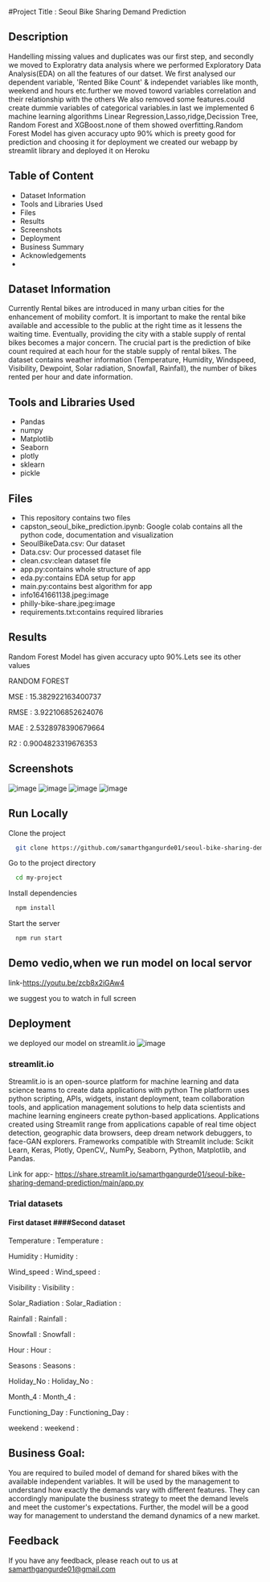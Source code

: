 
#Project Title : Seoul Bike Sharing Demand Prediction

## Description
Handelling missing values and duplicates was our first step, and secondly we moved to Exploratry data analysis where we performed Exploratory Data Analysis(EDA) on all the features of our datset. We first analysed our dependent variable, 'Rented Bike Count' & independet variables like month, weekend and hours etc.further we moved toword variables correlation and their relationship with the others We also removed some features.could create dummie variables of categorical variables.in last we implemented 6 machine learning algorithms Linear Regression,Lasso,ridge,Decission Tree, Random Forest and XGBoost.none of them showed overfitting.Random Forest Model has given accuracy upto 90% which is preety good for prediction and choosing it for deployment
we created our webapp by streamlit library and deployed it on Heroku

## Table of Content
* Dataset Information
* Tools and Libraries Used
* Files
* Results
* Screenshots
* Deployment
* Business Summary
* Acknowledgements
* 
## Dataset Information
Currently Rental bikes are introduced in many urban cities for the enhancement of mobility comfort. It is important to make the rental bike available and accessible to the public at the right time as it lessens the waiting time. Eventually, providing the city with a stable supply of rental bikes becomes a major concern. The crucial part is the prediction of bike count required at each hour for the stable supply of rental bikes.
The dataset contains weather information (Temperature, Humidity, Windspeed, Visibility, Dewpoint, Solar radiation, Snowfall, Rainfall), the number of bikes rented per hour and date information.

## Tools and Libraries Used
* Pandas
* numpy
* Matplotlib
* Seaborn
* plotly
* sklearn
* pickle

## Files
* This repository contains two files 
* capston_seoul_bike_prediction.ipynb: Google colab contains all the python code, documentation and visualization
* SeoulBikeData.csv: Our dataset 
* Data.csv: Our processed dataset file
* clean.csv:clean dataset file
* app.py:contains whole structure of app
* eda.py:contains EDA setup for app
* main.py:contains best algorithm for app
* info1641661138.jpeg:image
* philly-bike-share.jpeg:image
* requirements.txt:contains required libraries 

## Results
Random Forest Model has given accuracy upto 90%.Lets see its other values

RANDOM FOREST

MSE : 15.382922163400737

RMSE : 3.922106852624076

MAE : 2.5328978390679664

R2 : 0.9004823319676353

## Screenshots

![image](https://user-images.githubusercontent.com/93859458/152525488-f743f44c-6947-4c05-b11c-5614dfca8807.png)
![image](https://user-images.githubusercontent.com/93859458/152525537-d5d5f4fd-f315-4436-95fa-f291f138c1ec.png)
![image](https://user-images.githubusercontent.com/93859458/152525193-6bf7f581-24de-494a-bd94-9159f1cf7c8d.png)
![image](https://user-images.githubusercontent.com/93859458/152525374-ff641401-7fa5-4161-aedc-14d57784fe39.png)


## Run Locally

Clone the project

```bash
  git clone https://github.com/samarthgangurde01/seoul-bike-sharing-demand-prediction
```

Go to the project directory

```bash
  cd my-project
```

Install dependencies

```bash
  npm install
```

Start the server

```bash
  npm run start
```

## Demo vedio,when we run model on local servor
link-https://youtu.be/zcb8x2iGAw4

we suggest you to watch in full screen


## Deployment
we deployed our model on streamlit.io
![image](https://user-images.githubusercontent.com/93859458/153545789-856eae5b-c9d4-44c4-a1f4-5440083dbb59.png)

### streamlit.io
Streamlit.io is an open-source platform for machine learning and data science teams to create data applications with python
The platform uses python scripting, APIs, widgets, instant deployment, team collaboration tools, and application management solutions to help data scientists and machine learning engineers create python-based applications. Applications created using Streamlit range from applications capable of real time object detection, geographic data browsers, deep dream network debuggers, to face-GAN explorers. Frameworks compatible with Streamlit include: Scikit Learn, Keras, Plotly, OpenCV,, NumPy, Seaborn, Python, Matplotlib, and Pandas.

Link for app:- https://share.streamlit.io/samarthgangurde01/seoul-bike-sharing-demand-prediction/main/app.py

### Trial datasets

#### First dataset                                                      ####Second dataset

Temperature          :                                                  Temperature          :

Humidity             :                                                  Humidity             :

Wind_speed           :                                                  Wind_speed           :

Visibility           :                                                  Visibility           :

Solar_Radiation      :                                                  Solar_Radiation      :

Rainfall             :                                                  Rainfall             :

Snowfall             :                                                  Snowfall             :

Hour                 :                                                  Hour                 :

Seasons              :                                                  Seasons              :

Holiday_No           :                                                  Holiday_No           :

Month_4              :                                                  Month_4              :

Functioning_Day      :                                                  Functioning_Day      :

weekend              :                                                  weekend              :





## Business Goal:
You are required to builed model of demand for shared bikes with the available independent variables. It will be used by the management to understand how exactly the demands vary with different features. They can accordingly manipulate the business strategy to meet the demand levels and meet the customer's expectations. Further, the model will be a good way for management to understand the demand dynamics of a new market.


## Feedback
If you have any feedback, please reach out to us at samarthgangurde01@gmail.com

